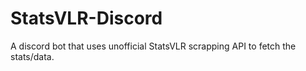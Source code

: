 # StatsVLR-Discord
A discord bot that uses unofficial StatsVLR scrapping API to fetch the stats/data.
